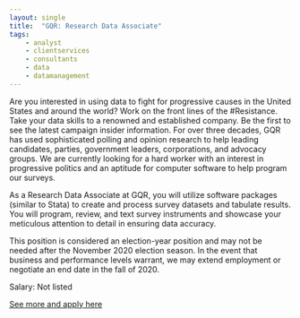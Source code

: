 ```yaml
---
layout: single
title:  "GQR: Research Data Associate"
tags: 
    - analyst
    - clientservices
    - consultants
    - data
    - datamanagement
---
```


Are you interested in using data to fight for progressive causes in the United States and around the world? Work on the front lines of the #Resistance. Take your data skills to a renowned and established company. Be the first to see the latest campaign insider information. For over three decades, GQR has used sophisticated polling and opinion research to help leading candidates, parties, government leaders, corporations, and advocacy groups. We are currently looking for a hard worker with an interest in progressive politics and an aptitude for computer software to help program our surveys.

As a Research Data Associate at GQR, you will utilize software packages (similar to Stata) to create and process survey datasets and tabulate results. You will program, review, and text survey instruments and showcase your meticulous attention to detail in ensuring data accuracy.

This position is considered an election-year position and may not be needed after the November 2020 election season. In the event that business and performance levels warrant, we may extend employment or negotiate an end date in the fall of 2020.

Salary: Not listed


[See more and apply here](https://gqrr.bamboohr.com/jobs/view.php?id=19)
